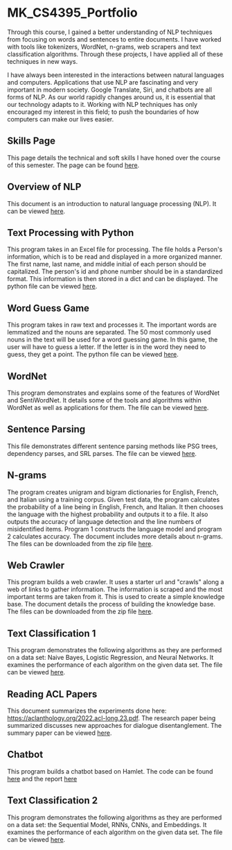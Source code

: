 # MK_CS4395_Portfolio
Through this course, I gained a better understanding of NLP techniques from focusing on words and sentences to entire documents. I have worked with tools like tokenizers, WordNet, n-grams, web scrapers and text classification algorithms. Through these projects, I have applied all of these techniques in new ways. 

I have always been interested in the interactions between natural languages and computers. Applications that use NLP are fascinating and very important in modern society. Google Translate, Siri, and chatbots are all forms of NLP. As our world rapidly changes around us, it is essential that our technology adapts to it. Working with NLP techniques has only encouraged my interest in this field; to push the boundaries of how computers can make our lives easier. 

## Skills Page
This page details the technical and soft skills I have honed over the course of this semester. The page can be found [here](skills_mxk190048).

## Overview of NLP
This document is an introduction to natural language processing (NLP). It can be viewed [here](Overview_of_NLP.pdf).

## Text Processing with Python
This program takes in an Excel file for processing. The file holds a Person's information, which is to be read and displayed in a more organized manner. The first name, last name, and middle initial of each person should be capitalized. The person's id and phone number should be in a standardized format. This information is then stored in a dict and can be displayed. The python file can be viewed [here](Homework1_mxk190048.py).

## Word Guess Game
This program takes in raw text and processes it. The important words are lemmatized and the nouns are separated. The 50 most commonly used nouns in the text will be used for a word guessing game. In this game, the user will have to guess a letter. If the letter is in the word they need to guess, they get a point. The python file can be viewed [here](Homework2_mxk190048.py).

## WordNet
This program demonstrates and explains some of the features of WordNet and SentiWordNet. It details some of the tools and algorithms within WordNet as well as applications for them. The file can be viewed [here](Homework3_mxk190048.ipynb).

## Sentence Parsing
This file demonstrates different sentence parsing methods like PSG trees, dependency parses, and SRL parses. The file can be viewed [here](Sentence_Parsing-MXK190048.pdf).

## N-grams
The program creates unigram and bigram dictionaries for English, French, and Italian using a training corpus. Given test data, the program calculates the probability of a line being in English, French, and Italian. It then chooses the language with the highest probability and outputs it to a file. It also outputs the accuracy of language detection and the line numbers of misidentified items. Program 1 constructs the language model and program 2 calculates accuracy. The document includes more details about n-grams. The files can be downloaded from the zip file [here](Homework4_mxk190048.zip). 

## Web Crawler
This program builds a web crawler. It uses a starter url and "crawls" along a web of links to gather information. The information is scraped and the most important terms are taken from it. This is used to create a simple knowledge base. The document details the process of building the knowledge base. The files can be downloaded from the zip file [here](Homework5_mxk190048.zip).

## Text Classification 1
This program demonstrates the following algorithms as they are performed on a data set: Naive Bayes, Logistic Regression, and Neural Networks. It examines the performance of each algorithm on the given data set. The file can be viewed [here](Text_Classification-MXK190048.pdf).

## Reading ACL Papers
This document summarizes the experiments done here: https://aclanthology.org/2022.acl-long.23.pdf. The research paper being summarized discusses new approaches for dialogue disentanglement. The summary paper can be viewed [here](Reading_ACL_Papers-mxk190048.pdf).

## Chatbot
This program builds a chatbot based on Hamlet. The code can be found [here](main.py) and the report [here](Chatbot_Report.pdf)

## Text Classification 2
This program demonstrates the following algorithms as they are performed on a data set: the Sequential Model, RNNs, CNNs, and Embeddings. It examines the performance of each algorithm on the given data set. The file can be viewed [here](Text_Classification_2-MXK190048.pdf).
